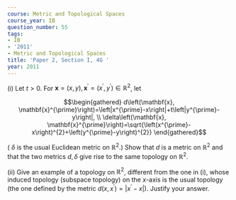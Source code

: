 ```yaml
---
course: Metric and Topological Spaces
course_year: IB
question_number: 55
tags:
- IB
- '2011'
- Metric and Topological Spaces
title: 'Paper 2, Section I, 4G '
year: 2011
---
```




(i) Let $t>0$. For $\mathbf{x}=(x, y), \mathbf{x}^{\prime}=\left(x^{\prime}, y^{\prime}\right) \in \mathbb{R}^{2}$, let

$$\begin{gathered}
d\left(\mathbf{x}, \mathbf{x}^{\prime}\right)=\left|x^{\prime}-x\right|+t\left|y^{\prime}-y\right|, \\
\delta\left(\mathbf{x}, \mathbf{x}^{\prime}\right)=\sqrt{\left(x^{\prime}-x\right)^{2}+\left(y^{\prime}-y\right)^{2}}
\end{gathered}$$

( $\delta$ is the usual Euclidean metric on $\mathbb{R}^{2}$.) Show that $d$ is a metric on $\mathbb{R}^{2}$ and that the two metrics $d, \delta$ give rise to the same topology on $\mathbb{R}^{2}$.

(ii) Give an example of a topology on $\mathbb{R}^{2}$, different from the one in (i), whose induced topology (subspace topology) on the $x$-axis is the usual topology (the one defined by the metric $\left.d\left(x, x^{\prime}\right)=\left|x^{\prime}-x\right|\right)$. Justify your answer.